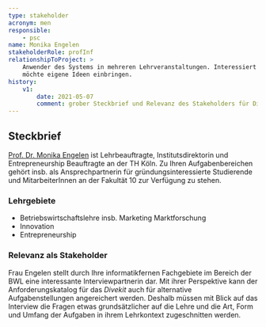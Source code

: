 ```yaml
---
type: stakeholder
acronym: men
responsible: 
    - psc
name: Monika Engelen
stakeholderRole: profInf
relationshipToProject: >
    Anwender des Systems in mehreren Lehrveranstaltungen. Interessiert an sinnvoller Weiterentwicklung, 
    möchte eigene Ideen einbringen. 
history:
    v1:
        date: 2021-05-07
        comment: grober Steckbrief und Relevanz des Stakeholders für Divekit
---
```


## Steckbrief

[Prof. Dr. Monika Engelen](https://www.th-koeln.de/personen/monika.engelen/) ist Lehrbeauftragte, Institutsdirektorin und Entrepreneurship Beauftragte an der TH Köln. Zu Ihren Aufgabenbereichen gehört insb. als Ansprechpartnerin für gründungsinteressierte Studierende und MitarbeiterInnen an der Fakultät 10 zur Verfügung zu stehen.

### Lehrgebiete 

* Betriebswirtschaftslehre insb. Marketing Marktforschung
* Innovation
* Entrepreneurship

### Relevanz als Stakeholder

Frau Engelen stellt durch Ihre informatikfernen Fachgebiete im Bereich der BWL eine interessante Interviewpartnerin dar. Mit ihrer Perspektive kann der Anforderungskatalog für das _Divekit_ auch für alternative Aufgabenstellungen angereichert werden. Deshalb müssen mit Blick auf das Interview die Fragen etwas grundsätzlicher auf die Lehre und die Art, Form und Umfang der Aufgaben in ihrem Lehrkontext zugeschnitten werden.
